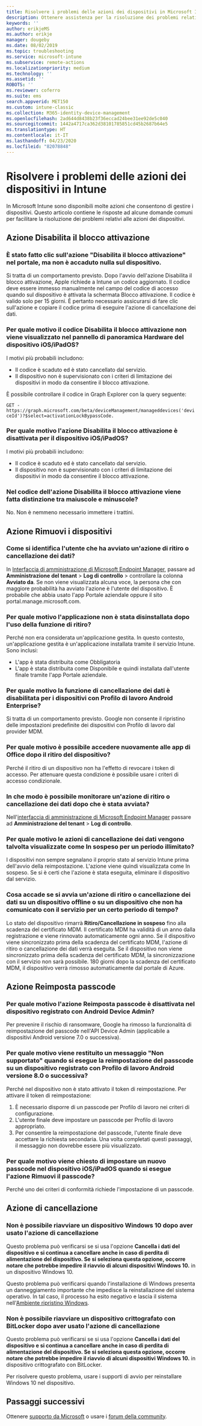 ```yaml
---
title: Risolvere i problemi delle azioni dei dispositivi in Microsoft Intune - Azure | Microsoft Docs
description: Ottenere assistenza per la risoluzione dei problemi relativi alle azioni dei dispositivi.
keywords: ''
author: erikjeMS
ms.author: erikje
manager: dougeby
ms.date: 08/02/2019
ms.topic: troubleshooting
ms.service: microsoft-intune
ms.subservice: remote-actions
ms.localizationpriority: medium
ms.technology: ''
ms.assetid: ''
ROBOTS: ''
ms.reviewer: coferro
ms.suite: ems
search.appverid: MET150
ms.custom: intune-classic
ms.collection: M365-identity-device-management
ms.openlocfilehash: 2ad644d8438b23f36eccad24bee31ee92de5c040
ms.sourcegitcommit: 1442a4717ca362d38101785851cd45b2687b64e5
ms.translationtype: HT
ms.contentlocale: it-IT
ms.lasthandoff: 04/23/2020
ms.locfileid: "82078848"
---
```

# <a name="troubleshoot-device-actions-in-intune"></a>Risolvere i problemi delle azioni dei dispositivi in Intune

In Microsoft Intune sono disponibili molte azioni che consentono di gestire i dispositivi. Questo articolo contiene le risposte ad alcune domande comuni per facilitare la risoluzione dei problemi relativi alle azioni dei dispositivi.

## <a name="disable-activation-lock-action"></a>Azione Disabilita il blocco attivazione

### <a name="i-clicked-the-disable-activation-lock-action-in-the-portal-but-nothing-happened-on-the-device"></a>È stato fatto clic sull'azione "Disabilita il blocco attivazione" nel portale, ma non è accaduto nulla sul dispositivo.
Si tratta di un comportamento previsto. Dopo l'avvio dell'azione Disabilita il blocco attivazione, Apple richiede a Intune un codice aggiornato. Il codice deve essere immesso manualmente nel campo del codice di accesso quando sul dispositivo è attivata la schermata Blocco attivazione. Il codice è valido solo per 15 giorni. È pertanto necessario assicurarsi di fare clic sull'azione e copiare il codice prima di eseguire l'azione di cancellazione dei dati.

### <a name="why-dont-i-see-the-disable-activation-lock-code-in-the-hardware-overview-blade-of-my-iosipados-device"></a>Per quale motivo il codice Disabilita il blocco attivazione non viene visualizzato nel pannello di panoramica Hardware del dispositivo iOS/iPadOS?
I motivi più probabili includono:
- Il codice è scaduto ed è stato cancellato dal servizio.
- Il dispositivo non è supervisionato con i criteri di limitazione dei dispositivi in modo da consentire il blocco attivazione.

È possibile controllare il codice in Graph Explorer con la query seguente:

```GET - https://graph.microsoft.com/beta/deviceManagement/manageddevices('deviceId')?$select=activationLockBypassCode.```

### <a name="why-is-the-disable-activation-lock-action-greyed-out-for-my-iosipados-device"></a>Per quale motivo l'azione Disabilita il blocco attivazione è disattivata per il dispositivo iOS/iPadOS?
I motivi più probabili includono: 
- Il codice è scaduto ed è stato cancellato dal servizio.
- Il dispositivo non è supervisionato con i criteri di limitazione dei dispositivi in modo da consentire il blocco attivazione.

### <a name="is-the-disable-activation-lock-code-case-sensitive"></a>Nel codice dell'azione Disabilita il blocco attivazione viene fatta distinzione tra maiuscole e minuscole?
No. Non è nemmeno necessario immettere i trattini.

## <a name="remove-devices-action"></a>Azione Rimuovi i dispositivi

### <a name="how-do-i-tell-who-started-a-retirewipe"></a>Come si identifica l'utente che ha avviato un'azione di ritiro o cancellazione dei dati?
In [Interfaccia di amministrazione di Microsoft Endpoint Manager](https://go.microsoft.com/fwlink/?linkid=2109431), passare ad **Amministrazione del tenant** > **Log di controllo** > controllare la colonna **Avviato da**.
Se non viene visualizzata alcuna voce, la persona che con maggiore probabilità ha avviato l'azione è l'utente del dispositivo. È probabile che abbia usato l'app Portale aziendale oppure il sito portal.manage.microsoft.com.

### <a name="why-wasnt-my-application-uninstalled-after-using-retire"></a>Per quale motivo l'applicazione non è stata disinstallata dopo l'uso della funzione di ritiro?
Perché non era considerata un'applicazione gestita. In questo contesto, un'applicazione gestita è un'applicazione installata tramite il servizio Intune. Sono inclusi:
- L'app è stata distribuita come Obbligatoria
- L'app è stata distribuita come Disponibile e quindi installata dall'utente finale tramite l'app Portale aziendale.

### <a name="why-is-wipe-grayed-out-for-android-enterprise-work-profile-devices"></a>Per quale motivo la funzione di cancellazione dei dati è disabilitata per i dispositivi con Profilo di lavoro Android Enterprise?
Si tratta di un comportamento previsto. Google non consente il ripristino delle impostazioni predefinite dei dispositivi con Profilo di lavoro dal provider MDM.

### <a name="why-can-i-sign-back-into-my-office-apps-after-my-device-was-retired"></a>Per quale motivo è possibile accedere nuovamente alle app di Office dopo il ritiro del dispositivo?
Perché il ritiro di un dispositivo non ha l'effetto di revocare i token di accesso. Per attenuare questa condizione è possibile usare i criteri di accesso condizionale.

### <a name="how-can-i-monitor-a-retirewipe-action-after-it-was-issued"></a>In che modo è possibile monitorare un'azione di ritiro o cancellazione dei dati dopo che è stata avviata?
Nell'[interfaccia di amministrazione di Microsoft Endpoint Manager](https://go.microsoft.com/fwlink/?linkid=2109431) passare ad **Amministrazione del tenant** > **Log di controllo**.

### <a name="why-do-wipes-sometimes-show-as-pending-indefinitely"></a>Per quale motivo le azioni di cancellazione dei dati vengono talvolta visualizzate come In sospeso per un periodo illimitato?
I dispositivi non sempre segnalano il proprio stato al servizio Intune prima dell'avvio della reimpostazione. L'azione viene quindi visualizzata come In sospeso. Se si è certi che l'azione è stata eseguita, eliminare il dispositivo dal servizio.

### <a name="what-happens-if-i-start-a-retirewipe-on-an-offline-device-or-a-device-that-hasnt-communicated-with-the-service-in-a-while"></a>Cosa accade se si avvia un'azione di ritiro o cancellazione dei dati su un dispositivo offline o su un dispositivo che non ha comunicato con il servizio per un certo periodo di tempo?
Lo stato del dispositivo rimarrà **Ritiro/Cancellazione in sospeso** fino alla scadenza del certificato MDM. Il certificato MDM ha validità di un anno dalla registrazione e viene rinnovato automaticamente ogni anno. Se il dispositivo viene sincronizzato prima della scadenza del certificato MDM, l'azione di ritiro o cancellazione dei dati verrà eseguita. Se il dispositivo non viene sincronizzato prima della scadenza del certificato MDM, la sincronizzazione con il servizio non sarà possibile. 180 giorni dopo la scadenza del certificato MDM, il dispositivo verrà rimosso automaticamente dal portale di Azure.


## <a name="reset-passcode-action"></a>Azione Reimposta passcode

### <a name="why-is-the-reset-passcode-action-greyed-out-on-my-android-device-admin-enrolled-device"></a>Per quale motivo l'azione Reimposta passcode è disattivata nel dispositivo registrato con Android Device Admin?
Per prevenire il rischio di ransomware, Google ha rimosso la funzionalità di reimpostazione del passcode nell'API Device Admin (applicabile a dispositivi Android versione 7.0 o successiva).

### <a name="why-do-i-get-a-not-supported-message-when-i-issue-a-passcode-reset-to-my-android-80-or-later-work-profile-enrolled-device"></a>Per quale motivo viene restituito un messaggio "Non supportato" quando si esegue la reimpostazione del passcode su un dispositivo registrato con Profilo di lavoro Android versione 8.0 o successiva?
Perché nel dispositivo non è stato attivato il token di reimpostazione. Per attivare il token di reimpostazione:
1. È necessario disporre di un passcode per Profilo di lavoro nei criteri di configurazione.
2. L'utente finale deve impostare un passcode per Profilo di lavoro appropriato.
3. Per consentire la reimpostazione del passcode, l'utente finale deve accettare la richiesta secondaria.
Una volta completati questi passaggi, il messaggio non dovrebbe essere più visualizzato.

### <a name="why-am-i-prompted-to-set-a-new-passcode-on-my-iosipados-device-when-i-issue-the-remove-passcode-action"></a>Per quale motivo viene chiesto di impostare un nuovo passcode nel dispositivo iOS/iPadOS quando si esegue l'azione Rimuovi il passcode?
Perché uno dei criteri di conformità richiede l'impostazione di un passcode.


## <a name="wipe-action"></a>Azione di cancellazione

### <a name="i-cant-restart-a-windows-10-device-after-using-the-wipe-action"></a>Non è possibile riavviare un dispositivo Windows 10 dopo aver usato l'azione di cancellazione
Questo problema può verificarsi se si usa l'opzione **Cancella i dati del dispositivo e si continua a cancellare anche in caso di perdita di alimentazione del dispositivo. Se si seleziona questa opzione, occorre notare che potrebbe impedire il riavvio di alcuni dispositivi Windows 10.** in un dispositivo Windows 10.

Questo problema può verificarsi quando l'installazione di Windows presenta un danneggiamento importante che impedisce la reinstallazione del sistema operativo. In tal caso, il processo ha esito negativo e lascia il sistema nell'[Ambiente ripristino Windows]( https://docs.microsoft.com/windows-hardware/manufacture/desktop/windows-recovery-environment--windows-re--technical-reference).

### <a name="i-cant-restart-a-bitlocker-encrypted-device-after-using-the-wipe-action"></a>Non è possibile riavviare un dispositivo crittografato con BitLocker dopo aver usato l'azione di cancellazione
Questo problema può verificarsi se si usa l'opzione **Cancella i dati del dispositivo e si continua a cancellare anche in caso di perdita di alimentazione del dispositivo. Se si seleziona questa opzione, occorre notare che potrebbe impedire il riavvio di alcuni dispositivi Windows 10.** in dispositivo crittografato con BitLocker.

Per risolvere questo problema, usare i supporti di avvio per reinstallare Windows 10 nel dispositivo.


## <a name="next-steps"></a>Passaggi successivi

Ottenere [supporto da Microsoft](../fundamentals/get-support.md) o usare i [forum della community](https://social.technet.microsoft.com/Forums/en-US/home?category=microsoftintune).
